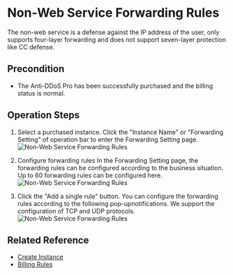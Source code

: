 # Non-Web Service Forwarding Rules

The non-web service is a defense against the IP address of the user, only supports four-layer forwarding and does not support seven-layer protection like CC defense.

## Precondition
- The Anti-DDoS Pro has been successfully purchased and the billing status is normal.

## Operation Steps
1. Select a purchased instance. Click the "Instance Name" or "Forwarding Setting" of operation bar to enter the Forwarding Setting page.
![Non-Web Service Forwarding Rules](https://github.com/jdcloudcom/cn/blob/edit/image/%20Anti-DDoSPro/non-web%2001.png)

2. Configure forwarding rules
In the Forwarding Setting page, the forwarding rules can be configured according to the business situation. Up to 60 forwarding rules can be configured here.
![Non-Web Service Forwarding Rules](https://github.com/jdcloudcom/cn/blob/edit/image/%20Anti-DDoSPro/non-web%2002.png)

3. Click the "Add a single rule" button.
You can configure the forwarding rules according to the following pop-upnotifications. We support the configuration of TCP and UDP protocols.
![Non-Web Service Forwarding Rules](https://github.com/jdcloudcom/cn/blob/edit/image/%20Anti-DDoSPro/non-web%2003.png)


## Related Reference

- [Create Instance](Create-Instance.md)
- [Billing Rules](../Pricing/Billing-Rules.md)
